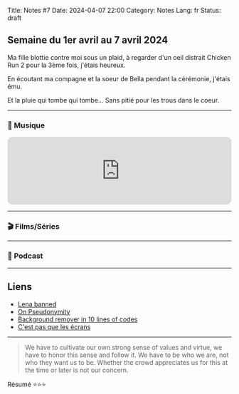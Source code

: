 Title: Notes #7
Date: 2024-04-07 22:00
Category: Notes
Lang: fr
Status: draft

## Semaine du 1er avril au 7 avril 2024

Ma fille blottie contre moi sous un plaid, à regarder d'un oeil distrait Chicken Run 2 pour la 3ème fois, j'étais heureux.

En écoutant ma compagne et la soeur de Bella pendant la cérémonie, j'étais ému.

Et la pluie qui tombe qui tombe... Sans pitié pour les trous dans le coeur.

---

### 🎵 Musique

<iframe style="border-radius:12px" src="https://open.spotify.com/embed/track/6J23SZVFYfFtvmCjbczqU5?utm_source=generator" width="100%" height="152" frameBorder="0" allowfullscreen="" allow="autoplay; clipboard-write; encrypted-media; fullscreen; picture-in-picture" loading="lazy"></iframe>

---

### 🎬 Films/Séries


---

### 🎤 Podcast

---

## Liens

* [Lena banned](https://arstechnica.com/information-technology/2024/03/playboy-image-from-1972-gets-ban-from-ieee-computer-journals/?s=09)
* [On Pseudonymity](https://lucumr.pocoo.org/2024/3/31/skin-in-the-game/?s=09)
* [Background remover in 10 lines of codes](https://blog.streamlit.io/build-an-image-background-remover-in-streamlit/)
* [C'est pas que les écrans](https://www.nature.com/articles/d41586-024-00902-2?s=09)

---

> We have to cultivate our own strong sense of values and virtue, we have to honor this sense and follow it. We have to be who we are, not who they want us to be. Whether the crowd appreciates us for this at the time or later is not our concern.


Résumé ⭐⭐⭐